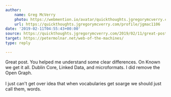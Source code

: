 ```yaml
---
author:
    name: Greg McVerry
    photo: https://webmention.io/avatar/quickthoughts.jgregorymcverry.com/b27ef57bb70faa55fb963a3ef07b03e7d750cb4db99a2e523e72db8507770618.jpg
    url: https://quickthoughts.jgregorymcverry.com/profile/jgmac1106
date: '2019-02-11T04:55:43+00:00'
source: https://quickthoughts.jgregorymcverry.com/2019/02/11/great-post-you-helped-me-understand-some
target: https://petermolnar.net/web-of-the-machines/
type: reply

---
```


Great post. You helped me understand some clear differences. On Known we get it all. Dublin Core, Linked Data, and microformats. I did remove the Open Graph.<br />
<br />
I just can't get over idea that when vocabularies get soarge we should just call them, words.